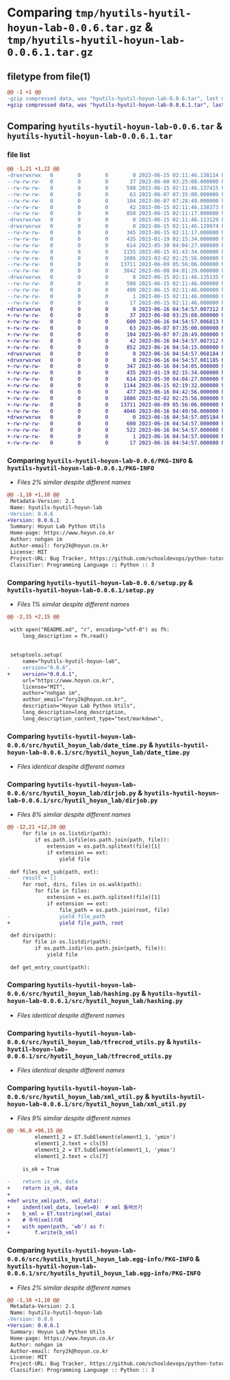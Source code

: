 # Comparing `tmp/hyutils-hyutil-hoyun-lab-0.0.6.tar.gz` & `tmp/hyutils-hyutil-hoyun-lab-0.0.6.1.tar.gz`

## filetype from file(1)

```diff
@@ -1 +1 @@
-gzip compressed data, was "hyutils-hyutil-hoyun-lab-0.0.6.tar", last modified: Thu Jun 15 02:11:46 2023, max compression
+gzip compressed data, was "hyutils-hyutil-hoyun-lab-0.0.6.1.tar", last modified: Fri Jun 16 04:54:57 2023, max compression
```

## Comparing `hyutils-hyutil-hoyun-lab-0.0.6.tar` & `hyutils-hyutil-hoyun-lab-0.0.6.1.tar`

### file list

```diff
@@ -1,21 +1,22 @@
-drwxrwxrwx   0        0        0        0 2023-06-15 02:11:46.138114 hyutils-hyutil-hoyun-lab-0.0.6/
--rw-rw-rw-   0        0        0       37 2023-06-08 03:25:08.000000 hyutils-hyutil-hoyun-lab-0.0.6/LICENSE.txt
--rw-rw-rw-   0        0        0      598 2023-06-15 02:11:46.137415 hyutils-hyutil-hoyun-lab-0.0.6/PKG-INFO
--rw-rw-rw-   0        0        0       63 2023-06-07 07:35:00.000000 hyutils-hyutil-hoyun-lab-0.0.6/README.md
--rw-rw-rw-   0        0        0      104 2023-06-07 07:28:49.000000 hyutils-hyutil-hoyun-lab-0.0.6/pyproject.toml
--rw-rw-rw-   0        0        0       42 2023-06-15 02:11:46.138373 hyutils-hyutil-hoyun-lab-0.0.6/setup.cfg
--rw-rw-rw-   0        0        0      850 2023-06-15 02:11:17.000000 hyutils-hyutil-hoyun-lab-0.0.6/setup.py
-drwxrwxrwx   0        0        0        0 2023-06-15 02:11:46.113129 hyutils-hyutil-hoyun-lab-0.0.6/src/
-drwxrwxrwx   0        0        0        0 2023-06-15 02:11:46.129974 hyutils-hyutil-hoyun-lab-0.0.6/src/hyutil_hoyun_lab/
--rw-rw-rw-   0        0        0      345 2023-06-15 02:11:17.000000 hyutils-hyutil-hoyun-lab-0.0.6/src/hyutil_hoyun_lab/__init__.py
--rw-rw-rw-   0        0        0      435 2023-01-19 02:15:34.000000 hyutils-hyutil-hoyun-lab-0.0.6/src/hyutil_hoyun_lab/appcontrol.py
--rw-rw-rw-   0        0        0      614 2023-05-30 04:04:27.000000 hyutils-hyutil-hoyun-lab-0.0.6/src/hyutil_hoyun_lab/date_time.py
--rw-rw-rw-   0        0        0     1155 2023-06-15 01:43:34.000000 hyutils-hyutil-hoyun-lab-0.0.6/src/hyutil_hoyun_lab/dirjob.py
--rw-rw-rw-   0        0        0     1086 2023-02-02 02:25:56.000000 hyutils-hyutil-hoyun-lab-0.0.6/src/hyutil_hoyun_lab/hashing.py
--rw-rw-rw-   0        0        0    13711 2023-06-09 05:56:06.000000 hyutils-hyutil-hoyun-lab-0.0.6/src/hyutil_hoyun_lab/tfrecrod_utils.py
--rw-rw-rw-   0        0        0     3842 2023-06-08 04:01:29.000000 hyutils-hyutil-hoyun-lab-0.0.6/src/hyutil_hoyun_lab/xml_util.py
-drwxrwxrwx   0        0        0        0 2023-06-15 02:11:46.135135 hyutils-hyutil-hoyun-lab-0.0.6/src/hyutils_hyutil_hoyun_lab.egg-info/
--rw-rw-rw-   0        0        0      598 2023-06-15 02:11:46.000000 hyutils-hyutil-hoyun-lab-0.0.6/src/hyutils_hyutil_hoyun_lab.egg-info/PKG-INFO
--rw-rw-rw-   0        0        0      490 2023-06-15 02:11:46.000000 hyutils-hyutil-hoyun-lab-0.0.6/src/hyutils_hyutil_hoyun_lab.egg-info/SOURCES.txt
--rw-rw-rw-   0        0        0        1 2023-06-15 02:11:46.000000 hyutils-hyutil-hoyun-lab-0.0.6/src/hyutils_hyutil_hoyun_lab.egg-info/dependency_links.txt
--rw-rw-rw-   0        0        0       17 2023-06-15 02:11:46.000000 hyutils-hyutil-hoyun-lab-0.0.6/src/hyutils_hyutil_hoyun_lab.egg-info/top_level.txt
+drwxrwxrwx   0        0        0        0 2023-06-16 04:54:57.087312 hyutils-hyutil-hoyun-lab-0.0.6.1/
+-rw-rw-rw-   0        0        0       37 2023-06-08 03:25:08.000000 hyutils-hyutil-hoyun-lab-0.0.6.1/LICENSE.txt
+-rw-rw-rw-   0        0        0      600 2023-06-16 04:54:57.086813 hyutils-hyutil-hoyun-lab-0.0.6.1/PKG-INFO
+-rw-rw-rw-   0        0        0       63 2023-06-07 07:35:00.000000 hyutils-hyutil-hoyun-lab-0.0.6.1/README.md
+-rw-rw-rw-   0        0        0      104 2023-06-07 07:28:49.000000 hyutils-hyutil-hoyun-lab-0.0.6.1/pyproject.toml
+-rw-rw-rw-   0        0        0       42 2023-06-16 04:54:57.087312 hyutils-hyutil-hoyun-lab-0.0.6.1/setup.cfg
+-rw-rw-rw-   0        0        0      852 2023-06-16 04:54:15.000000 hyutils-hyutil-hoyun-lab-0.0.6.1/setup.py
+drwxrwxrwx   0        0        0        0 2023-06-16 04:54:57.068184 hyutils-hyutil-hoyun-lab-0.0.6.1/src/
+drwxrwxrwx   0        0        0        0 2023-06-16 04:54:57.081185 hyutils-hyutil-hoyun-lab-0.0.6.1/src/hyutil_hoyun_lab/
+-rw-rw-rw-   0        0        0      347 2023-06-16 04:54:05.000000 hyutils-hyutil-hoyun-lab-0.0.6.1/src/hyutil_hoyun_lab/__init__.py
+-rw-rw-rw-   0        0        0      435 2023-01-19 02:15:34.000000 hyutils-hyutil-hoyun-lab-0.0.6.1/src/hyutil_hoyun_lab/appcontrol.py
+-rw-rw-rw-   0        0        0      614 2023-05-30 04:04:27.000000 hyutils-hyutil-hoyun-lab-0.0.6.1/src/hyutil_hoyun_lab/date_time.py
+-rw-rw-rw-   0        0        0     1144 2023-06-15 02:19:32.000000 hyutils-hyutil-hoyun-lab-0.0.6.1/src/hyutil_hoyun_lab/dirjob.py
+-rw-rw-rw-   0        0        0      477 2023-06-16 04:42:56.000000 hyutils-hyutil-hoyun-lab-0.0.6.1/src/hyutil_hoyun_lab/filejob.py
+-rw-rw-rw-   0        0        0     1086 2023-02-02 02:25:56.000000 hyutils-hyutil-hoyun-lab-0.0.6.1/src/hyutil_hoyun_lab/hashing.py
+-rw-rw-rw-   0        0        0    13711 2023-06-09 05:56:06.000000 hyutils-hyutil-hoyun-lab-0.0.6.1/src/hyutil_hoyun_lab/tfrecrod_utils.py
+-rw-rw-rw-   0        0        0     4046 2023-06-16 04:49:56.000000 hyutils-hyutil-hoyun-lab-0.0.6.1/src/hyutil_hoyun_lab/xml_util.py
+drwxrwxrwx   0        0        0        0 2023-06-16 04:54:57.085184 hyutils-hyutil-hoyun-lab-0.0.6.1/src/hyutils_hyutil_hoyun_lab.egg-info/
+-rw-rw-rw-   0        0        0      600 2023-06-16 04:54:57.000000 hyutils-hyutil-hoyun-lab-0.0.6.1/src/hyutils_hyutil_hoyun_lab.egg-info/PKG-INFO
+-rw-rw-rw-   0        0        0      522 2023-06-16 04:54:57.000000 hyutils-hyutil-hoyun-lab-0.0.6.1/src/hyutils_hyutil_hoyun_lab.egg-info/SOURCES.txt
+-rw-rw-rw-   0        0        0        1 2023-06-16 04:54:57.000000 hyutils-hyutil-hoyun-lab-0.0.6.1/src/hyutils_hyutil_hoyun_lab.egg-info/dependency_links.txt
+-rw-rw-rw-   0        0        0       17 2023-06-16 04:54:57.000000 hyutils-hyutil-hoyun-lab-0.0.6.1/src/hyutils_hyutil_hoyun_lab.egg-info/top_level.txt
```

### Comparing `hyutils-hyutil-hoyun-lab-0.0.6/PKG-INFO` & `hyutils-hyutil-hoyun-lab-0.0.6.1/PKG-INFO`

 * *Files 2% similar despite different names*

```diff
@@ -1,10 +1,10 @@
 Metadata-Version: 2.1
 Name: hyutils-hyutil-hoyun-lab
-Version: 0.0.6
+Version: 0.0.6.1
 Summary: Hoyun Lab Python Utils
 Home-page: https://www.hoyun.co.kr
 Author: nohgan im
 Author-email: fory2k@hoyun.co.kr
 License: MIT
 Project-URL: Bug Tracker, https://github.com/schooldevops/python-tutorials/issues
 Classifier: Programming Language :: Python :: 3
```

### Comparing `hyutils-hyutil-hoyun-lab-0.0.6/setup.py` & `hyutils-hyutil-hoyun-lab-0.0.6.1/setup.py`

 * *Files 1% similar despite different names*

```diff
@@ -2,15 +2,15 @@
 
 with open("README.md", "r", encoding="utf-8") as fh:
     long_description = fh.read()
     
 
 setuptools.setup(
     name="hyutils-hyutil-hoyun-lab",
-    version="0.0.6",
+    version="0.0.6.1",
     url="https://www.hoyun.co.kr",
     license="MIT",
     author="nohgan im",
     author_email="fory2k@hoyun.co.kr",
     description="Hoyun Lab Python Utils",
     long_description=long_description,
     long_description_content_type="text/markdown",
```

### Comparing `hyutils-hyutil-hoyun-lab-0.0.6/src/hyutil_hoyun_lab/date_time.py` & `hyutils-hyutil-hoyun-lab-0.0.6.1/src/hyutil_hoyun_lab/date_time.py`

 * *Files identical despite different names*

### Comparing `hyutils-hyutil-hoyun-lab-0.0.6/src/hyutil_hoyun_lab/dirjob.py` & `hyutils-hyutil-hoyun-lab-0.0.6.1/src/hyutil_hoyun_lab/dirjob.py`

 * *Files 8% similar despite different names*

```diff
@@ -12,21 +12,20 @@
     for file in os.listdir(path):
         if os.path.isfile(os.path.join(path, file)):
             extension = os.path.splitext(file)[1]
             if extension == ext:
                 yield file
 
 def files_ext_sub(path, ext):
-    result = []
     for root, dirs, files in os.walk(path):
         for file in files:
             extension = os.path.splitext(file)[1]
             if extension == ext:
                 file_path = os.path.join(root, file)
-                yield file_path
+                yield file_path, root
 
 def dirs(path):
     for file in os.listdir(path):
         if os.path.isdir(os.path.join(path, file)):
             yield file
 
 def get_entry_count(path):
```

### Comparing `hyutils-hyutil-hoyun-lab-0.0.6/src/hyutil_hoyun_lab/hashing.py` & `hyutils-hyutil-hoyun-lab-0.0.6.1/src/hyutil_hoyun_lab/hashing.py`

 * *Files identical despite different names*

### Comparing `hyutils-hyutil-hoyun-lab-0.0.6/src/hyutil_hoyun_lab/tfrecrod_utils.py` & `hyutils-hyutil-hoyun-lab-0.0.6.1/src/hyutil_hoyun_lab/tfrecrod_utils.py`

 * *Files identical despite different names*

### Comparing `hyutils-hyutil-hoyun-lab-0.0.6/src/hyutil_hoyun_lab/xml_util.py` & `hyutils-hyutil-hoyun-lab-0.0.6.1/src/hyutil_hoyun_lab/xml_util.py`

 * *Files 9% similar despite different names*

```diff
@@ -96,8 +96,15 @@
         element1_2 = ET.SubElement(element1_1, 'ymin')
         element1_2.text = cls[5]
         element1_2 = ET.SubElement(element1_1, 'ymax')
         element1_2.text = cls[7]
 
     is_ok = True
 
-    return is_ok, data
+    return is_ok, data
+
+def write_xml(path, xml_data):
+    indent(xml_data, level=0)  # xml 들여쓰기
+    b_xml = ET.tostring(xml_data)
+    # 주석(xml)기록
+    with open(path, 'wb') as f:
+        f.write(b_xml)
```

### Comparing `hyutils-hyutil-hoyun-lab-0.0.6/src/hyutils_hyutil_hoyun_lab.egg-info/PKG-INFO` & `hyutils-hyutil-hoyun-lab-0.0.6.1/src/hyutils_hyutil_hoyun_lab.egg-info/PKG-INFO`

 * *Files 2% similar despite different names*

```diff
@@ -1,10 +1,10 @@
 Metadata-Version: 2.1
 Name: hyutils-hyutil-hoyun-lab
-Version: 0.0.6
+Version: 0.0.6.1
 Summary: Hoyun Lab Python Utils
 Home-page: https://www.hoyun.co.kr
 Author: nohgan im
 Author-email: fory2k@hoyun.co.kr
 License: MIT
 Project-URL: Bug Tracker, https://github.com/schooldevops/python-tutorials/issues
 Classifier: Programming Language :: Python :: 3
```

